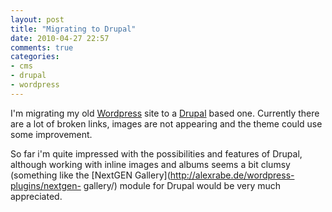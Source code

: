 ```yaml
---
layout: post
title: "Migrating to Drupal"
date: 2010-04-27 22:57
comments: true
categories: 
- cms
- drupal
- wordpress
---
```

I'm migrating my old [Wordpress](http://www.wordpress.org) site to a
[Drupal](http://www.drupal.org) based one. Currently there are a lot of broken
links, images are not appearing and the theme could use some improvement.

So far i'm quite impressed with the possibilities and features of Drupal,
although working with inline images and albums seems a bit clumsy (something
like the [NextGEN Gallery](http://alexrabe.de/wordpress-plugins/nextgen-
gallery/) module for Drupal would be very much appreciated.
